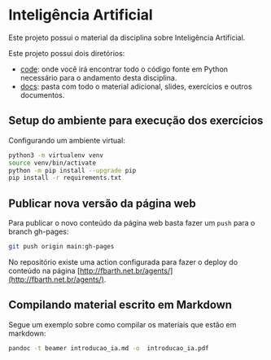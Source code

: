 # Inteligência Artificial

Este projeto possui o material da disciplina sobre Inteligência Artificial.

Este projeto possui dois diretórios: 

* [code](code/): onde você irá encontrar todo o código fonte em Python necessário para o andamento desta disciplina. 
* [docs](docs/): pasta com todo o material adicional, slides, exercícios e outros documentos.

## Setup do ambiente para execução dos exercícios

Configurando um ambiente virtual:

````bash
python3 -m virtualenv venv
source venv/bin/activate
python -m pip install --upgrade pip
pip install -r requirements.txt
````

## Publicar nova versão da página web

Para publicar o novo conteúdo da página web basta fazer um `push` para o branch gh-pages:

````bash
git push origin main:gh-pages
````

No repositório existe uma action configurada para fazer o deploy do conteúdo na página [http://fbarth.net.br/agents/](http://fbarth.net.br/agents/).

## Compilando material escrito em Markdown

Segue um exemplo sobre como compilar os materiais que estão em markdown: 

````bash
pandoc -t beamer introducao_ia.md -o  introducao_ia.pdf
````
